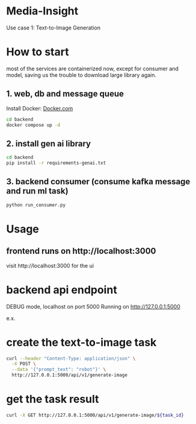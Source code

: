 # Media-Insight
Use case 1: Text-to-Image Generation


# How to start
most of the services are containerized now,
except for consumer and model, 
saving us the trouble to download large library again.

## 1. web, db and message queue
Install Docker: [Docker.com](https://www.docker.com/)
```sh
cd backend
docker compose up -d
```

## 2. install gen ai library
```sh
cd backend
pip install -r requirements-genai.txt
```

## 3. backend consumer (consume kafka message and run ml task)
```sh
python run_consumer.py
```

# Usage

## frontend runs on http://localhost:3000
visit http://localhost:3000 for the ui


# backend api endpoint
DEBUG mode, localhost on port 5000
Running on http://127.0.0.1:5000

e.x.
# create the text-to-image task
```sh
curl --header "Content-Type: application/json" \
  -X POST \
  --data '{"prompt_text": "robot"}' \
  http://127.0.0.1:5000/api/v1/generate-image
```
# get the task result
```sh
curl -X GET http://127.0.0.1:5000/api/v1/generate-image/${task_id}
```

